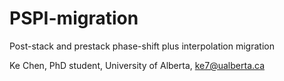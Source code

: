 PSPI-migration
==============

Post-stack and prestack phase-shift plus interpolation migration

Ke Chen, PhD student, University of Alberta, ke7@ualberta.ca
